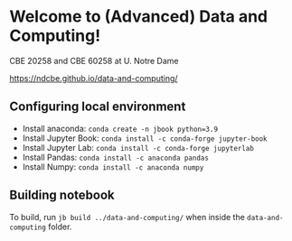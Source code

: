 # Welcome to (Advanced) Data and Computing!

CBE 20258 and CBE 60258 at U. Notre Dame

https://ndcbe.github.io/data-and-computing/


## Configuring local environment
* Install anaconda: `conda create -n jbook python=3.9`
* Install Jupyter Book: `conda install -c conda-forge jupyter-book`
* Install Jupyter Lab: `conda install -c conda-forge jupyterlab`
* Install Pandas: `conda install -c anaconda pandas`
* Install Numpy: `conda install -c anaconda numpy`

## Building notebook
To build, run `jb build ../data-and-computing/` when inside the `data-and-computing` folder.
